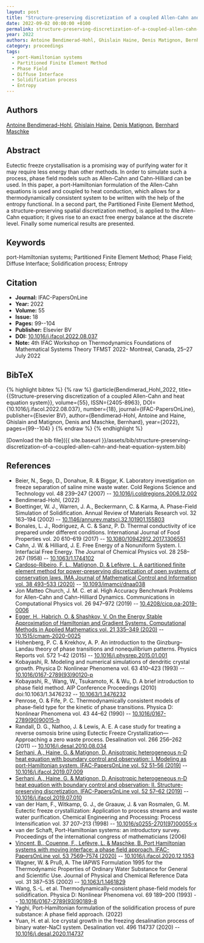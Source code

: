 ```yaml
---
layout: post
title: "Structure-preserving discretization of a coupled Allen-Cahn and heat equation system"
date: 2022-09-02 00:00:00 +0100
permalink: structure-preserving-discretization-of-a-coupled-allen-cahn-and-heat-equation-system
year: 2022
authors: Antoine Bendimerad-Hohl, Ghislain Haine, Denis Matignon, Bernhard Maschke
category: proceedings
tags:
  - port-Hamiltonian systems
  - Partitioned Finite Element Method
  - Phase Field
  - Diffuse Interface
  - Solidification process
  - Entropy
---
```

 
## Authors
[Antoine Bendimerad-Hohl](authors/antoine-bendimerad-hohl), [Ghislain Haine](authors/ghislain-haine), [Denis Matignon](authors/denis-matignon), [Bernhard Maschke](authors/bernhard-maschke)
 
## Abstract
Eutectic freeze crystallisation is a promising way of purifying water for it may require less energy than other methods. In order to simulate such a process, phase field models such as Allen-Cahn and Cahn-Hilliard can be used. In this paper, a port-Hamiltonian formulation of the Allen-Cahn equations is used and coupled to heat conduction, which allows for a thermodynamically consistent system to be written with the help of the entropy functional. In a second part, the Partitioned Finite Element Method, a structure-preserving spatial discretization method, is applied to the Allen-Cahn equation; it gives rise to an exact free energy balance at the discrete level. Finally some numerical results are presented.
 
## Keywords
port-Hamiltonian systems; Partitioned Finite Element Method; Phase Field; Diffuse Interface; Solidification process; Entropy
 
## Citation
- **Journal:** IFAC-PapersOnLine
- **Year:** 2022
- **Volume:** 55
- **Issue:** 18
- **Pages:** 99--104
- **Publisher:** Elsevier BV
- **DOI:** [10.1016/j.ifacol.2022.08.037](https://doi.org/10.1016/j.ifacol.2022.08.037)
- **Note:** 4th IFAC Workshop on Thermodynamics Foundations of Mathematical Systems Theory TFMST 2022- Montreal, Canada, 25–27 July 2022
 
## BibTeX
{% highlight bibtex %}
{% raw %}
@article{Bendimerad_Hohl_2022,
  title={{Structure-preserving discretization of a coupled Allen-Cahn and heat equation system}},
  volume={55},
  ISSN={2405-8963},
  DOI={10.1016/j.ifacol.2022.08.037},
  number={18},
  journal={IFAC-PapersOnLine},
  publisher={Elsevier BV},
  author={Bendimerad-Hohl, Antoine and Haine, Ghislain and Matignon, Denis and Maschke, Bernhard},
  year={2022},
  pages={99--104}
}
{% endraw %}
{% endhighlight %}
 
[Download the bib file]({{ site.baseurl }}/assets/bib/structure-preserving-discretization-of-a-coupled-allen-cahn-and-heat-equation-system.bib)
 
## References
- Beier, N., Sego, D., Donahue, R. & Biggar, K. Laboratory investigation on freeze separation of saline mine waste water. Cold Regions Science and Technology vol. 48 239–247 (2007) -- [10.1016/j.coldregions.2006.12.002](https://doi.org/10.1016/j.coldregions.2006.12.002)
- Bendimerad-Hohl, (2022)
- Boettinger, W. J., Warren, J. A., Beckermann, C. & Karma, A. Phase-Field Simulation of Solidification. Annual Review of Materials Research vol. 32 163–194 (2002) -- [10.1146/annurev.matsci.32.101901.155803](https://doi.org/10.1146/annurev.matsci.32.101901.155803)
- Bonales, L. J., Rodriguez, A. C. & Sanz, P. D. Thermal conductivity of ice prepared under different conditions. International Journal of Food Properties vol. 20 610–619 (2017) -- [10.1080/10942912.2017.1306551](https://doi.org/10.1080/10942912.2017.1306551)
- Cahn, J. W. & Hilliard, J. E. Free Energy of a Nonuniform System. I. Interfacial Free Energy. The Journal of Chemical Physics vol. 28 258–267 (1958) -- [10.1063/1.1744102](https://doi.org/10.1063/1.1744102)
- [Cardoso-Ribeiro, F. L., Matignon, D. & Lefèvre, L. A partitioned finite element method for power-preserving discretization of open systems of conservation laws. IMA Journal of Mathematical Control and Information vol. 38 493–533 (2020)](a-partitioned-finite-element-method-for-power-preserving-discretization-of-open-systems-of-conservation-laws) -- [10.1093/imamci/dnaa038](https://doi.org/10.1093/imamci/dnaa038)
- Jon Matteo Church, J. M. C. et al. High Accuracy Benchmark Problems for Allen-Cahn and Cahn-Hilliard Dynamics. Communications in Computational Physics vol. 26 947–972 (2019) -- [10.4208/cicp.oa-2019-0006](https://doi.org/10.4208/cicp.oa-2019-0006)
- [Egger, H., Habrich, O. & Shashkov, V. On the Energy Stable Approximation of Hamiltonian and Gradient Systems. Computational Methods in Applied Mathematics vol. 21 335–349 (2020)](on-the-energy-stable-approximation-of-hamiltonian-and-gradient-systems) -- [10.1515/cmam-2020-0025](https://doi.org/10.1515/cmam-2020-0025)
- Hohenberg, P. C. & Krekhov, A. P. An introduction to the Ginzburg–Landau theory of phase transitions and nonequilibrium patterns. Physics Reports vol. 572 1–42 (2015) -- [10.1016/j.physrep.2015.01.001](https://doi.org/10.1016/j.physrep.2015.01.001)
- Kobayashi, R. Modeling and numerical simulations of dendritic crystal growth. Physica D: Nonlinear Phenomena vol. 63 410–423 (1993) -- [10.1016/0167-2789(93)90120-p](https://doi.org/10.1016/0167-2789(93)90120-p)
- Kobayashi, R., Wang, W., Tsukamoto, K. & Wu, D. A brief introduction to phase field method. AIP Conference Proceedings (2010) doi:10.1063/1.3476232 -- [10.1063/1.3476232](https://doi.org/10.1063/1.3476232)
- Penrose, O. & Fife, P. C. Thermodynamically consistent models of phase-field type for the kinetic of phase transitions. Physica D: Nonlinear Phenomena vol. 43 44–62 (1990) -- [10.1016/0167-2789(90)90015-h](https://doi.org/10.1016/0167-2789(90)90015-h)
- Randall, D. G., Nathoo, J. & Lewis, A. E. A case study for treating a reverse osmosis brine using Eutectic Freeze Crystallization—Approaching a zero waste process. Desalination vol. 266 256–262 (2011) -- [10.1016/j.desal.2010.08.034](https://doi.org/10.1016/j.desal.2010.08.034)
- [Serhani, A., Haine, G. & Matignon, D. Anisotropic heterogeneous n-D heat equation with boundary control and observation: I. Modeling as port-Hamiltonian system. IFAC-PapersOnLine vol. 52 51–56 (2019)](anisotropic-heterogeneous-n-d-heat-equation-with-boundary-control-and-observation-i-modeling-as-port-hamiltonian-system) -- [10.1016/j.ifacol.2019.07.009](https://doi.org/10.1016/j.ifacol.2019.07.009)
- [Serhani, A., Haine, G. & Matignon, D. Anisotropic heterogeneous n-D heat equation with boundary control and observation: II. Structure-preserving discretization. IFAC-PapersOnLine vol. 52 57–62 (2019)](anisotropic-heterogeneous-n-d-heat-equation-with-boundary-control-and-observation-ii-structure-preserving-discretization) -- [10.1016/j.ifacol.2019.07.010](https://doi.org/10.1016/j.ifacol.2019.07.010)
- van der Ham, F., Witkamp, G. J., de Graauw, J. & van Rosmalen, G. M. Eutectic freeze crystallization: Application to process streams and waste water purification. Chemical Engineering and Processing: Process Intensification vol. 37 207–213 (1998) -- [10.1016/s0255-2701(97)00055-x](https://doi.org/10.1016/s0255-2701(97)00055-x)
- van der Schaft, Port-Hamiltonian systems: an introductory survey. Proceedings of the international congress of mathematicians (2006)
- [Vincent, B., Couenne, F., Lefèvre, L. & Maschke, B. Port Hamiltonian systems with moving interface: a phase field approach. IFAC-PapersOnLine vol. 53 7569–7574 (2020)](port-hamiltonian-systems-with-moving-interface-a-phase-field-approach) -- [10.1016/j.ifacol.2020.12.1353](https://doi.org/10.1016/j.ifacol.2020.12.1353)
- Wagner, W. & Pruß, A. The IAPWS Formulation 1995 for the Thermodynamic Properties of Ordinary Water Substance for General and Scientific Use. Journal of Physical and Chemical Reference Data vol. 31 387–535 (2002) -- [10.1063/1.1461829](https://doi.org/10.1063/1.1461829)
- Wang, S.-L. et al. Thermodynamically-consistent phase-field models for solidification. Physica D: Nonlinear Phenomena vol. 69 189–200 (1993) -- [10.1016/0167-2789(93)90189-8](https://doi.org/10.1016/0167-2789(93)90189-8)
- Yaghi, Port-Hamiltonian formulation of the solidification process of pure substance: A phase field approach. (2022)
- Yuan, H. et al. Ice crystal growth in the freezing desalination process of binary water-NaCl system. Desalination vol. 496 114737 (2020) -- [10.1016/j.desal.2020.114737](https://doi.org/10.1016/j.desal.2020.114737)

